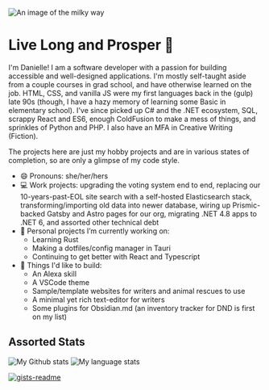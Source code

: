 ![An image of the milky way](https://scifibrarian.files.wordpress.com/2016/02/space.jpg "Milky way in space")

# Live Long and Prosper :vulcan_salute:
I'm Danielle! I am a software developer with a passion for building accessible and well-designed applications. I'm mostly self-taught aside from a couple courses in grad school, and have otherwise learned on the job. HTML, CSS, and vanilla JS were my first languages back in the (gulp) late 90s (though, I have a hazy memory of learning some Basic in elementary school). I've since picked up C# and the .NET ecosystem, SQL, scrappy React and ES6, enough ColdFusion to make a mess of things, and sprinkles of Python and PHP. I also have an MFA in Creative Writing (Fiction).

The projects here are just my hobby projects and are in various states of completion, so are only a glimpse of my code style.

- 😄 Pronouns: she/her/hers
- 💻 Work projects: upgrading the voting system end to end, replacing our 10-years-past-EOL site search with a self-hosted Elasticsearch stack, transforming/importing old data into newer database, wiring up Prismic-backed Gatsby and Astro pages for our org, migrating .NET 4.8 apps to .NET 6, and assorted other technical debt
- 🔭 Personal projects I’m currently working on: 
  - Learning Rust 
  - Making a dotfiles/config manager in Tauri
  - Continuing to get better with React and Typescript
- 🌌 Things I'd like to build: 
  - An Alexa skill
  - A VSCode theme  
  - Sample/template websites for writers and animal rescues to use
  - A minimal yet rich text-editor for writers
  - Some plugins for Obsidian.md (an inventory tracker for DND is first on my list)

## Assorted Stats
![My Github stats](https://raw.githubusercontent.com/dmtrek/github-stats/master/generated/overview.svg#gh-dark-mode-only)
![My language stats](https://raw.githubusercontent.com/dmtrek/github-stats/master/generated/languages.svg#gh-dark-mode-only)

[![gists-readme](https://gists-readme.yizack.com/api?user=dmtrek14&theme=dark&n=20)](https://gist.github.com/dmtrek14)


